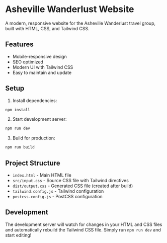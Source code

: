 # Asheville Wanderlust Website

A modern, responsive website for the Asheville Wanderlust travel group, built with HTML, CSS, and Tailwind CSS.

## Features

- Mobile-responsive design
- SEO optimized
- Modern UI with Tailwind CSS
- Easy to maintain and update

## Setup

1. Install dependencies:
```bash
npm install
```

2. Start development server:
```bash
npm run dev
```

3. Build for production:
```bash
npm run build
```

## Project Structure

- `index.html` - Main HTML file
- `src/input.css` - Source CSS file with Tailwind directives
- `dist/output.css` - Generated CSS file (created after build)
- `tailwind.config.js` - Tailwind configuration
- `postcss.config.js` - PostCSS configuration

## Development

The development server will watch for changes in your HTML and CSS files and automatically rebuild the Tailwind CSS file. Simply run `npm run dev` and start editing!
